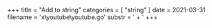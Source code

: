 +++
title = "Add to string"
categories = [ "string" ]
date = 2021-03-31
filename = 'x\youtube\youtube.go'
substr = ' + '
+++
